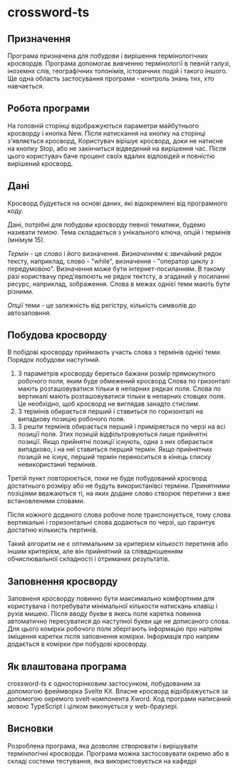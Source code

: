 crossword-ts
============
Призначення
-----------
Програма призначена для побудови і вирішення термінологічних кросвордів.
Програма допомогає вивченню термінології в певній галузі, іноземнх слів, географічних топонімів, історичних подій і такого іншого. Ще одна область застосування програми - контроль знань тих, хто навчається.

Робота програми
---------------
На головній сторінці відображуються параметри майбутнього кросворду і кнопка New.
Після натискання на кнопку на сторінці з'являється кросворд, 
Користувач вірішує кросворд, доки не натисне на кнопку Stop, або не закінчиться відведений на вирішення час.
Після цього користувач баче процент своїх вдалих відповідей и повністю вирішений кросворд.

Дані
----
Кросворд будується на основі даних, які відокремлені від програмного коду. 

Дані, потрібні для побудови кросворду певної тематики, будемо називати *темою*. Тема складається з унікального ключа, опцій і термінів (мнімум 15).

*Термін* - це *слово* і його визначення. *Визначенням* є звичайний рядок тексту, наприклад, слово - "while", визначення - "оператор циклу з передумовою". Визначення може бути інтернет-посиланням. В такому разі користвачу пред'явлюють не рядок тектсту, а згаданий у посиланні ресурс, наприклад, зображення.
Слова в межах однієї теми мають бути різними.

*Опції* теми - це залежність від регістру, кількість символів до автозаповння.

Побудова кросворду
------------------
В побідові кросворду приймають участь слова з термінів однієї теми. Порядок побудови наступний.
1. З параметрів кросворду береться бажани розмір прямокутного робочого поля, яким буде обмежений кросворд
Слова по гризонталі мають розташовуватися тільки в непарних рядках поля.
Слова по вертикалі мають розташовуватися тільки в непарних стовцях поля. Це необхідно, щоб кросворд не виглядав занадто  стислим.
2. З термінів обирається перший і ставиться по горизонталі на випадкову позицію робочого поля.
3. З решти термінів обирається перший і приміряється по черзі на всі позиції поля. Зтих позицій відфільтровуються лише прийнятні позиції.
Якщо прийнятні позиції існують, одна з них обирається випадково, і на неї ставиться перший термін.
Якщо прийнятних позицій не існує, перший термін переноситься в кінець списку невикористаниї термінив.

Третій пункт повторюється, поки не буде побудований кросворд достатнього розміру або не будуть використанівсі терміни.
Принятними позіціями вважаються ті, на яких додане слово створює перетини з вже встановленими словами.

Після кожного доданого слова робоче поле транспонується, тому слова вертикальні і горизонтальні слова додаються по черзі, що гарантує достатню кількисть пертинів.

Такий алгоритм не є оптимальним за критерієм кількості перетинів або іншим критерієм, але він прийнятний за співвдношенням обчислювальної складності і отриманих результатів. 

Заповнення кросворду
--------------------
Заповненя кросворду повинно бути максимально комфортним для користувача і потребувати мінімальної кількости натискань клавіш і рухів мишею. 
Після вводу букви в якесь поле каретка повинна автоматично пересуватися до наступної букви ще не дописаного слова. Для цього комірки робочого поля зберігають інформацію про напрям зміщення каретки після заповнення комірки. Iнформація про напрям додається в комірки при побудові кросворду.

Як влаштована програма
---
crossword-ts є односторінковим застосунком, побудованим за допомогою фреймворка Svelte Kit.
Власне кросворд відображується за допомогою окремого svelt-компонента Xword.
Код програми написаний мовою TypeScript і цілком виконується у web-браузері.

Висновки
--------
Розроблена програма, яка дозволяє створювати і вирішувати термінлогічні кросворди.
Програма можна застосовувати окремо або в складі состеми тестування, яка використовується на кафедрі 